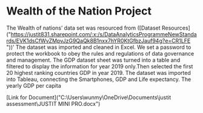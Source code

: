 # Wealth of the Nation Project
The Wealth of nations’ data set was resourced from ([Dataset Resources]("https://justit831.sharepoint.com/:x:/s/DataAnalyticsProgrammeNewStandards/EVK1dsCfWvZMpvJzG9QaQk8B1nxx7hYR0KtGfbzJauf94g?e=CR1LFE "))'
The dataset was imported and cleaned in Excel. 
We set a password to protect the workbook to obey the rules and regulations of data governance and management. 
The GDP dataset sheet was turned into a table and filtered to display the information for year 2019 only.Then selected the first 20 highest ranking countries GDP in year 2019.
The dataset was imported into Tableau, connecting the Smartphones, GDP and Life expectancy.
The yearly GDP per capita

[Link for Document]("C:\Users\wunmy\OneDrive\Documents\justit assessment\JUSTIT MINI PRO.docx")

